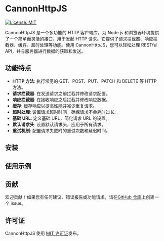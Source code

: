 # CannonHttpJS

[![License: MIT](https://img.shields.io/badge/license-MIT-green)](https://opensource.org/licenses/MIT)

CannonHttpJS 是一个多功能的 HTTP 客户端库，为 Node.js 和浏览器环境提供了一个简单而灵活的接口，用于发起 HTTP 请求。它提供了请求拦截器、响应拦截器、缓存、超时处理等功能。使用 CannonHttpJS，您可以轻松处理 RESTful API，并与服务器进行数据的获取和发送。

## 功能特点

- **HTTP 方法**: 执行常见的 GET、POST、PUT、PATCH 和 DELETE 等 HTTP 方法。
- **请求拦截器**: 在发送请求之前拦截并修改请求配置。
- **响应拦截器**: 在接收响应之后拦截并修改响应数据。
- **缓存**: 缓存响应以提高性能并减少重复请求。
- **超时处理**: 设置请求超时时间，确保请求不会耗时过长。
- **基础 URL**: 定义基础 URL，简化请求 URL 的设置。
- **默认请求头**: 设置默认请求头，应用于所有请求。
- **重试机制**: 配置请求失败时的重试次数和延迟时间。

## 安装

## 使用示例

## 贡献

欢迎贡献！如果您有任何建议、错误报告或功能请求，请在[GitHub 仓库](https://github.com/cannonmaster/CannonHttpJS)上创建一个 issue。

## 许可证

CannonHttpJS 使用 [MIT 许可证](https://opensource.org/licenses/MIT)发布。

